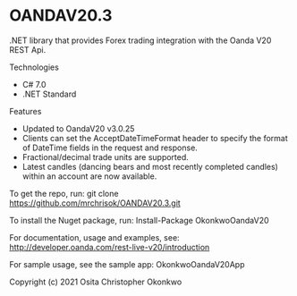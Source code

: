 ﻿# OANDAV20.3

.NET library that provides Forex trading integration with the Oanda V20 REST Api.

Technologies
- C# 7.0
- .NET Standard

Features
- Updated to OandaV20 v3.0.25
- Clients can set the AcceptDateTimeFormat header to specify the format of DateTime fields in the request and response.
- Fractional/decimal trade units are supported.
- Latest candles (dancing bears and most recently completed candles) within an account are now available.

To get the repo, run: git clone https://github.com/mrchrisok/OANDAV20.3.git

To install the Nuget package, run: Install-Package OkonkwoOandaV20

For documentation, usage and examples, see: http://developer.oanda.com/rest-live-v20/introduction

For sample usage, see the sample app: OkonkwoOandaV20App

Copyright (c) 2021 Osita Christopher Okonkwo
